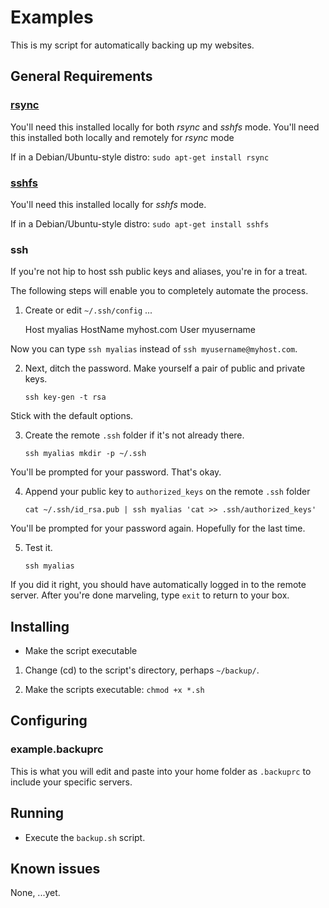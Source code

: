 # Examples
This is my script for automatically backing up my websites.

## General Requirements

### [rsync](http://rsync.samba.org/)
You'll need this installed locally for both *rsync* and *sshfs* mode.
You'll need this installed both locally and remotely for *rsync* mode

If in a Debian/Ubuntu-style distro: `sudo apt-get install rsync`

### [sshfs](http://fuse.sourceforge.net/sshfs.html)
You'll need this installed locally for *sshfs* mode.

If in a Debian/Ubuntu-style distro: `sudo apt-get install sshfs`

### ssh
If you're not hip to host ssh public keys and aliases, you're in for a treat.

The following steps will enable you to completely automate the process.

1. Create or edit `~/.ssh/config` ...

    Host myalias
    HostName myhost.com
    User myusername

Now you can type `ssh myalias` instead of `ssh myusername@myhost.com`.

2. Next, ditch the password. Make yourself a pair of public and private keys.

    `ssh key-gen -t rsa`

Stick with the default options.

3. Create the remote `.ssh` folder if it's not already there.

    `ssh myalias mkdir -p ~/.ssh`

You'll be prompted for your password. That's okay.

4. Append your public key to `authorized_keys` on the remote `.ssh` folder

    `cat ~/.ssh/id_rsa.pub | ssh myalias 'cat >> .ssh/authorized_keys'`

You'll be prompted for your password again. Hopefully for the last time.

5. Test it.

    `ssh myalias`

If you did it right, you should have automatically logged in to the remote
server. After you're done marveling, type `exit` to return to your box.

## Installing

* Make the script executable

1. Change (cd) to the script's directory, perhaps `~/backup/`.

2. Make the scripts executable: `chmod +x *.sh`

## Configuring

### example.backuprc
This is what you will edit and paste into your home folder as `.backuprc` to
include your specific servers.

## Running

* Execute the `backup.sh` script.

## Known issues
None, ...yet.
